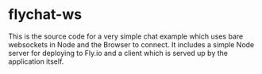 # flychat-ws

This is the source code for a very simple chat example which uses bare websockets in Node and the Browser to connect. It includes a simple Node server for deploying to Fly.io and a client which is served up by the application itself.

